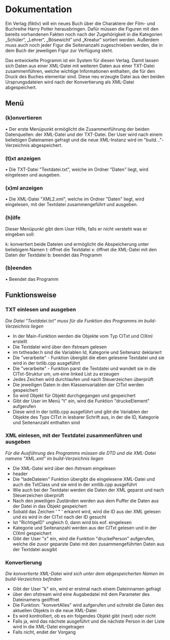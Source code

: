 # Dokumentation
Ein Verlag (fiktiv) will ein neues Buch über die Charaktere der Film- und Buchreihe Harry Potter herausbringen. Dafür müssen die Figuren mit den bereits vorhandenen Fakten noch nach der Zugehörigkeit in die Kategorien „Schüler“, „Lehrer“, „Bösewicht“ und „Kreatur“ sortiert werden. Außerdem muss auch noch jeder Figur die Seitenanzahl zugeschrieben werden, die in dem Buch der jeweiligen Figur zur Verfügung steht.

Das entwickelte Programm ist ein System für diesen Verlag. Damit lassen sich Daten aus einer XML-Datei mit weiteren Daten aus einer TXT-Datei zusammenführen, welche wichtige Informationen enthalten, die für den Druck des Buches elementar sind. Diese neu erzeugte Datei aus den beiden Ursprungsdateien wird nach der Konvertierung als XML-Datei abgespeichert.
## Menü
### (k)onvertieren
•	Der erste Menüpunkt ermöglicht die Zusammenführung der beiden Datenquellen: der XML-Datei und der TXT-Datei. Der User wird nach einem beliebigen Dateinamen gefragt und die neue XML-Instanz wird im "build..."-Verzeichnis abgespeichert.
### (t)xt anzeigen
• Die TXT-Datei "Textdatei.txt", welche im Ordner "Daten" liegt, wird eingelesen und ausgeben.
### (x)ml anzeigen
• Die XML-Datei "XML2.xml", welche im Ordner "Daten" liegt, wird eingelesen, mit der Textdatei zusammengeführt und ausgeben.
### (h)ilfe
Dieser Menüpunkt gibt dem User Hilfe, falls er nicht versteht was er eingeben soll:

k: konvertiert beide Dateien und ermöglicht die Abspeicherung unter beliebigem Namen
t: öffnet die Textdatei
x: öffnet die XML-Datei mit den Daten der Textdatei
b: beendet das Programm 



### (b)eenden
•	Beendet das Programm 
## Funktionsweise
### TXT einlesen und ausgeben
*Die Datei "Textdatei.txt" muss für die Funktion des Programms im build-Verzeichnis liegen*

 - In der Main-Funktion werden die Objekte vom Typ ClTxt und ClXml     erstellt
 - Die Textdatei wird über den ifstream gelesen 
 - im txtheader.h sind die Variablen Id, Kategorie und Seitenanz deklariert
 - Die "verarbeite" - Funktion übergibt die eben gelesene Textdatei und sie wird in der txtlib.cpp ausgeführt
 - Die "verarbeite" - Funktion parst die Textdatei und wandelt sie in die ClTxt-Struktur um, um eine linked List zu erzeugen
 - Jedes Zeichen wird durchlaufen und nach Steuerzeichen überprüft
 - Die jeweiligen Daten in den Klassenvariablen der ClTxt werden gespeichert
 -   So wird Objekt für Objekt durchgegangen und gespeichert
 - Gibt der User im Menü "t" ein, wird die Funktion "druckeElement" aufgerufen
 - Diese wird in der txtlib.cpp ausgeführt und gibt die Variablen der Objekte des Typs ClTxt in lesbarer Schrift aus, in der die ID, Kategorie und Seitenanzahl enthalten sind

### XML einlesen, mit der Textdatei zusammenführen und ausgeben
*Für die Ausführung des Programms müssen die DTD und die XML-Datei namens "XML.xml"  im build-Verzeichnis liegen*

 - Die XML-Datei wird über den ifstream eingelesen
 - header
 - Die "ladeDateien" Funktion übergibt die eingelesene XML-Datei und auch die TxtClass und sie wird in der xmllib.cpp ausgeführt
 - Wie auch bei der Textdatei werden die Daten der XML geparst und nach Steuerzeichen überprüft
 - Nach den jeweiligen Zuständen werden aus dem Puffer die Daten aus der Datei in das Objekt gespeichert
 - Sobald das Zeichen ' " ' erkannt wird, wird die ID aus der XML gelesen und es wird in der ClTxt nach der ID gesucht
 - Ist "RichtigeID" ungleich 0, dann wird bis eof. eingelesen
 - Kategorie und Seitenanzahl werden aus der ClTxt gelesen und in der ClXml gespeichert
 - Gibt der User "x" ein, wird die Funktion "druckePerson" aufgerufen, welche die zuvor geparste Datei mit den zusammengeführten Daten aus der Textdatei ausgibt
 

### Konvertierung
*Die konvertierte XML-Datei wird sich unter dem abgespeicherten Namen im build-Verzeichnis befinden*

 - Gibt der User "k" ein, wird er erstmal nach einem Dateinnamen gefragt
 - über den ofstream wird eine Augabedatei mit dem Parameter des Dateinamens geöffnet
 - Die Funktion: "konvertAlles" wird aufgerufen und schreibt die Daten des aktuellen Objekts in die neue XML-Datei
 - Es wird kontrolliert, ob es ein folgendes Objekt gibt (next) oder nicht
 - Falls ja, wird das nächste ausgeführt und die nächste Person in der Liste wird in die XML-Datei eingetragen
 - Falls nicht, endet der Vorgang 





